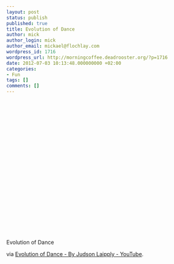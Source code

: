 ```yaml
---
layout: post
status: publish
published: true
title: Evolution of Dance
author: mick
author_login: mick
author_email: mickael@flochlay.com
wordpress_id: 1716
wordpress_url: http://morningcoffee.deadrooster.org/?p=1716
date: 2012-07-03 10:13:48.000000000 +02:00
categories:
- Fun
tags: []
comments: []
---
```

<object width="425" height="350"><param name="movie" value="http://www.youtube.com/v/dMH0bHeiRNg"></param><param name="wmode" value="transparent"></param><embed src="http://www.youtube.com/v/dMH0bHeiRNg" type="application/x-shockwave-flash" wmode="transparent" width="425" height="350"></embed></object>

<p>Evolution of Dance</p><p>via <a href='http://www.youtube.com/watch?v=dMH0bHeiRNg'>Evolution of Dance - By Judson Laipply - YouTube</a>.</p>
